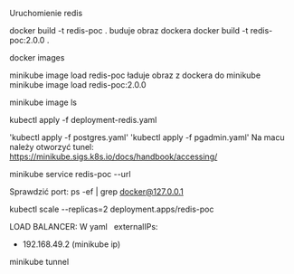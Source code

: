 Uruchomienie redis



docker build -t redis-poc .		buduje obraz dockera
docker build -t redis-poc:2.0.0 .

docker images

minikube image load redis-poc	ładuje obraz z dockera do minikube
minikube image load redis-poc:2.0.0

minikube image ls

kubectl apply -f deployment-redis.yaml



'kubectl apply -f postgres.yaml'
'kubectl apply -f pgadmin.yaml'
Na macu należy otworzyć tunel: https://minikube.sigs.k8s.io/docs/handbook/accessing/

minikube service redis-poc --url

Sprawdzić port: ps -ef | grep docker@127.0.0.1

kubectl scale --replicas=2 deployment.apps/redis-poc

LOAD BALANCER:
W yaml  	externalIPs:
- 192.168.49.2 (minikube ip)

minikube tunnel





